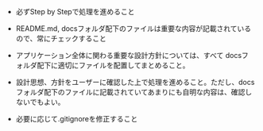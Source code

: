 - 必ずStep by Stepで処理を進めること

- README.md, docsフォルダ配下のファイルは重要な内容が記載されているので、常にチェックすること

- アプリケーション全体に関わる重要な設計方針については、すべて docsフォルダ配下に適切にファイルを配置してまとめること。

- 設計思想、方針をユーザーに確認した上で処理を進めること。ただし、docsフォルダ配下のファイルに記載されていてあまりにも自明な内容は、確認しないでもよい。

- 必要に応じて.gitignoreを修正すること
